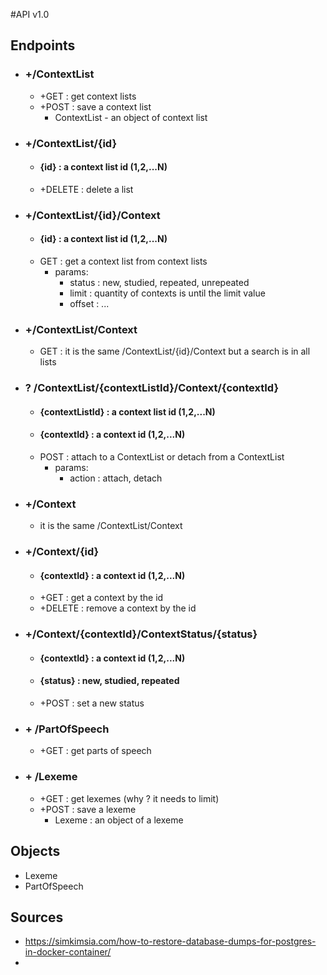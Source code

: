 #API v1.0

## Endpoints
- ### +/ContextList
  - +GET : get context lists
  - +POST : save a context list
    - ContextList - an object of context list
- ### +/ContextList/{id}
  - #### {id} : a context list id (1,2,...N)
  - +DELETE : delete a list
- ### +/ContextList/{id}/Context
  - #### {id} : a context list id (1,2,...N)
  - GET : get a context list from context lists
    - params:
      - status : new, studied, repeated, unrepeated
      - limit :  quantity of contexts is until the limit value
      - offset : ...
- ### +/ContextList/Context
  - GET : it is the same /ContextList/{id}/Context but a search is in all lists
- ### ? /ContextList/{contextListId}/Context/{contextId}
    - #### {contextListId} : a context list id (1,2,...N)
    - #### {contextId} : a context id (1,2,...N)
    - POST : attach to a ContextList or detach from a ContextList 
        - params:
            - action : attach, detach
- ### +/Context
    - it is the same /ContextList/Context
- ### +/Context/{id}
    - #### {contextId} : a context id (1,2,...N)
    - +GET : get a context by the id
    - +DELETE : remove a context by the id
- ### +/Context/{contextId}/ContextStatus/{status}
  - #### {contextId} : a context id (1,2,...N)
  - #### {status} : new, studied, repeated
  - +POST : set a new status
- ### + /PartOfSpeech
  - +GET : get parts of speech
- ### + /Lexeme
  - +GET : get lexemes (why ? it needs to limit)
  - +POST : save a lexeme
    - Lexeme : an object of a lexeme

## Objects
- Lexeme
- PartOfSpeech

## Sources
- https://simkimsia.com/how-to-restore-database-dumps-for-postgres-in-docker-container/
- 

